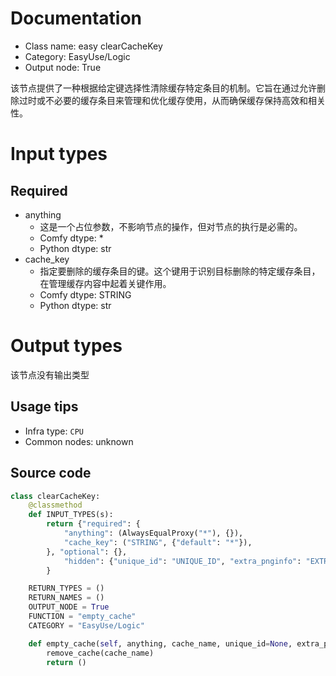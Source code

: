 
# Documentation
- Class name: easy clearCacheKey
- Category: EasyUse/Logic
- Output node: True

该节点提供了一种根据给定键选择性清除缓存特定条目的机制。它旨在通过允许删除过时或不必要的缓存条目来管理和优化缓存使用，从而确保缓存保持高效和相关性。

# Input types
## Required
- anything
    - 这是一个占位参数，不影响节点的操作，但对节点的执行是必需的。
    - Comfy dtype: *
    - Python dtype: str
- cache_key
    - 指定要删除的缓存条目的键。这个键用于识别目标删除的特定缓存条目，在管理缓存内容中起着关键作用。
    - Comfy dtype: STRING
    - Python dtype: str

# Output types
该节点没有输出类型


## Usage tips
- Infra type: `CPU`
- Common nodes: unknown


## Source code
```python
class clearCacheKey:
    @classmethod
    def INPUT_TYPES(s):
        return {"required": {
            "anything": (AlwaysEqualProxy("*"), {}),
            "cache_key": ("STRING", {"default": "*"}),
        }, "optional": {},
            "hidden": {"unique_id": "UNIQUE_ID", "extra_pnginfo": "EXTRA_PNGINFO",}
        }

    RETURN_TYPES = ()
    RETURN_NAMES = ()
    OUTPUT_NODE = True
    FUNCTION = "empty_cache"
    CATEGORY = "EasyUse/Logic"

    def empty_cache(self, anything, cache_name, unique_id=None, extra_pnginfo=None):
        remove_cache(cache_name)
        return ()

```
